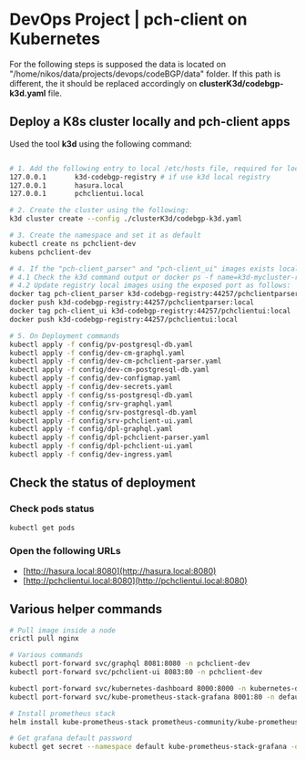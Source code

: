 # DevOps Project | pch-client on Kubernetes

For the following steps is supposed the data is located on "/home/nikos/data/projects/devops/codeBGP/data" folder.
If this path is different, the it should be replaced accordingly on **clusterK3d/codebgp-k3d.yaml** file.

## Deploy a K8s cluster locally and pch-client apps

Used the tool **k3d** using the following command:

```bash

# 1. Add the following entry to local /etc/hosts file, required for local K8s registry and URLS used on ingress configuration
127.0.0.1       k3d-codebgp-registry # if use k3d local registry
127.0.0.1       hasura.local
127.0.0.1       pchclientui.local

# 2. Create the cluster using the following:
k3d cluster create --config ./clusterK3d/codebgp-k3d.yaml

# 3. Create the namespace and set it as default
kubectl create ns pchclient-dev
kubens pchclient-dev

# 4. If the "pch-client_parser" and "pch-client_ui" images exists locally do the following:
# 4.1 Check the k3d command output or docker ps -f name=k3d-mycluster-registry to find the exposed port (e.g. 44257) 
# 4.2 Update registry local images using the exposed port as follows:
docker tag pch-client_parser k3d-codebgp-registry:44257/pchclientparser:local
docker push k3d-codebgp-registry:44257/pchclientparser:local
docker tag pch-client_ui k3d-codebgp-registry:44257/pchclientui:local
docker push k3d-codebgp-registry:44257/pchclientui:local

# 5. On Deployment commands
kubectl apply -f config/pv-postgresql-db.yaml
kubectl apply -f config/dev-cm-graphql.yaml
kubectl apply -f config/dev-cm-pchclient-parser.yaml
kubectl apply -f config/dev-cm-postgresql-db.yaml
kubectl apply -f config/dev-configmap.yaml
kubectl apply -f config/dev-secrets.yaml
kubectl apply -f config/ss-postgresql-db.yaml
kubectl apply -f config/srv-graphql.yaml
kubectl apply -f config/srv-postgresql-db.yaml
kubectl apply -f config/srv-pchclient-ui.yaml
kubectl apply -f config/dpl-graphql.yaml
kubectl apply -f config/dpl-pchclient-parser.yaml
kubectl apply -f config/dpl-pchclient-ui.yaml
kubectl apply -f config/dev-ingress.yaml
```

## Check the status of deployment

### Check pods status

```bash
kubectl get pods
```

### Open the following URLs

- [http://hasura.local:8080](http://hasura.local:8080)
- [http://pchclientui.local:8080](http://pchclientui.local:8080)

## Various helper commands

```bash
# Pull image inside a node
crictl pull nginx

# Various commands
kubectl port-forward svc/graphql 8081:8080 -n pchclient-dev
kubectl port-forward svc/pchclient-ui 8083:80 -n pchclient-dev

kubectl port-forward svc/kubernetes-dashboard 8000:8000 -n kubernetes-dashboard
kubectl port-forward svc/kube-prometheus-stack-grafana 8001:80 -n default

# Install prometheus stack
helm install kube-prometheus-stack prometheus-community/kube-prometheus-stack

# Get grafana default password
kubectl get secret --namespace default kube-prometheus-stack-grafana -o jsonpath="{.data.admin-password}" | base64 --decode ; echo


```
